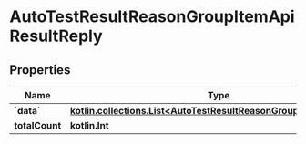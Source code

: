 
# AutoTestResultReasonGroupItemApiResultReply

## Properties
| Name | Type | Description | Notes |
| ------------ | ------------- | ------------- | ------------- |
| **&#x60;data&#x60;** | [**kotlin.collections.List&lt;AutoTestResultReasonGroupItemApiResult&gt;**](AutoTestResultReasonGroupItemApiResult.md) |  |  |
| **totalCount** | **kotlin.Int** |  |  |



